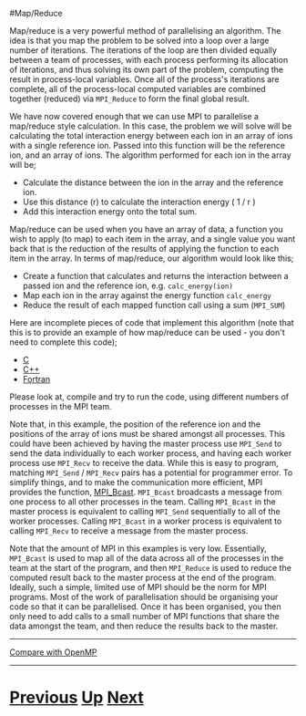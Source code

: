 #Map/Reduce

Map/reduce is a very powerful method of parallelising an algorithm. The idea is 
that you map the problem to be solved into a loop over a large number of iterations.
The iterations of the loop are then divided equally between a team of processes, 
with each process performing its allocation of iterations, and thus solving its 
own part of the problem, computing the result in process-local variables. Once 
all of the process's iterations are complete, all of the process-local computed 
variables are combined together (reduced) via `MPI_Reduce` to form the final global result.

We have now covered enough that we can use MPI to parallelise a map/reduce 
style calculation. In this case, the problem we will solve will be calculating 
the total interaction energy between each ion in an array of ions with a single 
reference ion. Passed into this function will be the reference ion, and an array 
of ions. The algorithm performed for each ion in the array will be;

* Calculate the distance between the ion in the array and the reference ion.
* Use this distance (r) to calculate the interaction energy ( 1 / r )
* Add this interaction energy onto the total sum.

Map/reduce can be used when you have an array of data, a function you wish to 
apply (to map) to each item in the array, and a single value you want back 
that is the reduction of the results of applying the function to each item in 
the array. In terms of map/reduce, our algorithm would look like this;

* Create a function that calculates and returns the interaction between a passed 
ion and the reference ion, e.g. `calc_energy(ion)`
* Map each ion in the array against the energy function `calc_energy`
* Reduce the result of each mapped function call using a sum (`MPI_SUM`)

Here are incomplete pieces of code that implement this algorithm (note that 
this is to provide an example of how map/reduce can be used - you don't 
need to complete this code);

* [C](mapreduce_c.md)
* [C++](mapreduce_cpp.md)
* [Fortran](mapreduce_f77.md)

Please look at, compile and try to run the code, using different numbers 
of processes in the MPI team.

Note that, in this example, the position of the reference ion and the 
positions of the array of ions must be shared amongst all processes. This 
could have been achieved by having the master process use `MPI_Send` to send the 
data individually to each worker process, and having each worker process use 
`MPI_Recv` to receive the data. While this is easy to program, matching 
`MPI_Send` / `MPI_Recv` pairs has a potential for programmer error. 
To simplify things, and to make the communication more efficient, MPI 
provides the function, [MPI_Bcast](http://www.mcs.anl.gov/research/projects/mpi/www/www3/MPI_Bcast.html). 
`MPI_Bcast` broadcasts a message from one process to all other processes 
in the team. Calling `MPI_Bcast` in the master process is equivalent to 
calling `MPI_Send` sequentially to all of the worker processes. Calling 
`MPI_Bcast` in a worker process is equivalent to calling `MPI_Recv` to 
receive a message from the master process.
 
Note that the amount of MPI in this examples is very low. Essentially, 
`MPI_Bcast` is used to map all of the data across all of the processes in 
the team at the start of the program, and then `MPI_Reduce` is used to reduce 
the computed result back to the master process at the end of the program. 
Ideally, such a simple, limited use of MPI should be the norm for MPI programs. 
Most of the work of parallelisation should be organising your code so that 
it can be parallelised. Once it has been organised, you then only need to 
add calls to a small number of MPI functions that share the data amongst 
the team, and then reduce the results back to the master.

***

[Compare with OpenMP](../beginning_openmp/mapreduce.md)

***

# [Previous](reduction.md) [Up](README.md) [Next](performance.md)
